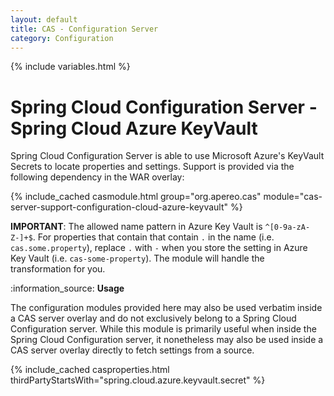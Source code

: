 ```yaml
---
layout: default
title: CAS - Configuration Server
category: Configuration
---
```


{% include variables.html %}

# Spring Cloud Configuration Server - Spring Cloud Azure KeyVault

Spring Cloud Configuration Server is able to use Microsoft Azure's KeyVault Secrets to locate
properties and settings. Support is provided via the following dependency in the WAR overlay:

{% include_cached casmodule.html group="org.apereo.cas" module="cas-server-support-configuration-cloud-azure-keyvault" %}

**IMPORTANT**: The allowed  name pattern in Azure Key Vault is `^[0-9a-zA-Z-]+$`. For properties that contain
that contain `.` in the name (i.e. `cas.some.property`),  replace `.` with `-` when
you store the setting in Azure Key Vault (i.e. `cas-some-property`).
The module will handle the transformation for you.

<div class="alert alert-info mt-3">:information_source: <strong>Usage</strong><p>The configuration modules provided here may also 
be used verbatim inside a CAS server overlay and do not exclusively belong to a Spring Cloud Configuration server. 
While this module is primarily useful when inside the Spring Cloud Configuration server, it nonetheless may also be used 
inside a CAS server overlay directly to fetch settings from a source.</p></div>

{% include_cached casproperties.html thirdPartyStartsWith="spring.cloud.azure.keyvault.secret" %}
